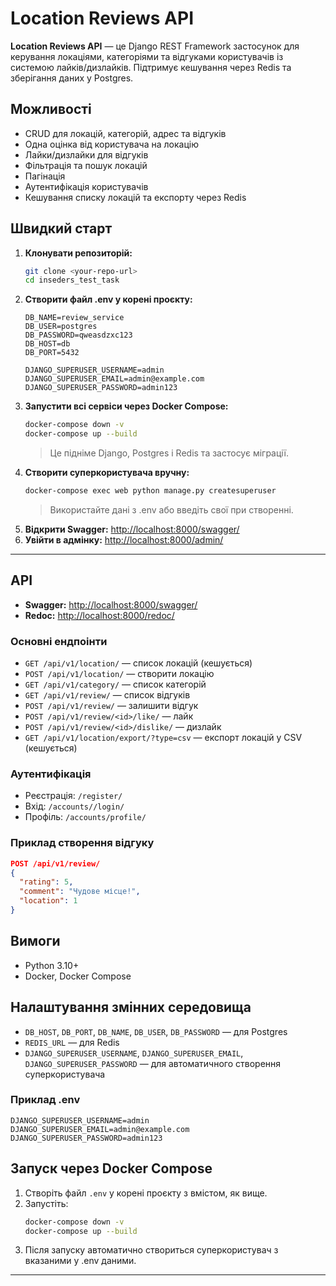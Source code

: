 # Location Reviews API

**Location Reviews API** — це Django REST Framework застосунок для керування локаціями, категоріями та відгуками користувачів із системою лайків/дизлайків. Підтримує кешування через Redis та зберігання даних у Postgres.

## Можливості
- CRUD для локацій, категорій, адрес та відгуків
- Одна оцінка від користувача на локацію
- Лайки/дизлайки для відгуків
- Фільтрація та пошук локацій
- Пагінація
- Аутентифікація користувачів
- Кешування списку локацій та експорту через Redis

## Швидкий старт

1. **Клонувати репозиторій:**
   ```sh
   git clone <your-repo-url>
   cd inseders_test_task
   ```
2. **Створити файл .env у корені проєкту:**
   ```env
   DB_NAME=review_service
   DB_USER=postgres
   DB_PASSWORD=qweasdzxc123
   DB_HOST=db
   DB_PORT=5432 

   DJANGO_SUPERUSER_USERNAME=admin
   DJANGO_SUPERUSER_EMAIL=admin@example.com
   DJANGO_SUPERUSER_PASSWORD=admin123
   ```
3. **Запустити всі сервіси через Docker Compose:**
   ```sh
   docker-compose down -v
   docker-compose up --build
   ```
   > Це підніме Django, Postgres і Redis та застосує міграції.
4. **Створити суперкористувача вручну:**
   ```sh
   docker-compose exec web python manage.py createsuperuser
   ```
   > Використайте дані з .env або введіть свої при створенні.
5. **Відкрити Swagger:** [http://localhost:8000/swagger/](http://localhost:8000/swagger/)
6. **Увійти в адмінку:** [http://localhost:8000/admin/](http://localhost:8000/admin/)

---

## API

- **Swagger:** [http://localhost:8000/swagger/](http://localhost:8000/swagger/)
- **Redoc:** [http://localhost:8000/redoc/](http://localhost:8000/redoc/)

### Основні ендпоінти
- `GET /api/v1/location/` — список локацій (кешується)
- `POST /api/v1/location/` — створити локацію
- `GET /api/v1/category/` — список категорій
- `GET /api/v1/review/` — список відгуків
- `POST /api/v1/review/` — залишити відгук
- `POST /api/v1/review/<id>/like/` — лайк
- `POST /api/v1/review/<id>/dislike/` — дизлайк
- `GET /api/v1/location/export/?type=csv` — експорт локацій у CSV (кешується)

### Аутентифікація
- Реєстрація: `/register/`
- Вхід: `/accounts//login/`
- Профіль: `/accounts/profile/`

### Приклад створення відгуку
```json
POST /api/v1/review/
{
  "rating": 5,
  "comment": "Чудове місце!",
  "location": 1
}
```

## Вимоги
- Python 3.10+
- Docker, Docker Compose

## Налаштування змінних середовища
- `DB_HOST`, `DB_PORT`, `DB_NAME`, `DB_USER`, `DB_PASSWORD` — для Postgres
- `REDIS_URL` — для Redis
- `DJANGO_SUPERUSER_USERNAME`, `DJANGO_SUPERUSER_EMAIL`, `DJANGO_SUPERUSER_PASSWORD` — для автоматичного створення суперкористувача

### Приклад .env
```
DJANGO_SUPERUSER_USERNAME=admin
DJANGO_SUPERUSER_EMAIL=admin@example.com
DJANGO_SUPERUSER_PASSWORD=admin123
```

## Запуск через Docker Compose
1. Створіть файл `.env` у корені проєкту з вмістом, як вище.
2. Запустіть:
   ```sh
   docker-compose down -v
   docker-compose up --build
   ```
3. Після запуску автоматично створиться суперкористувач з вказаними у .env даними.

---


